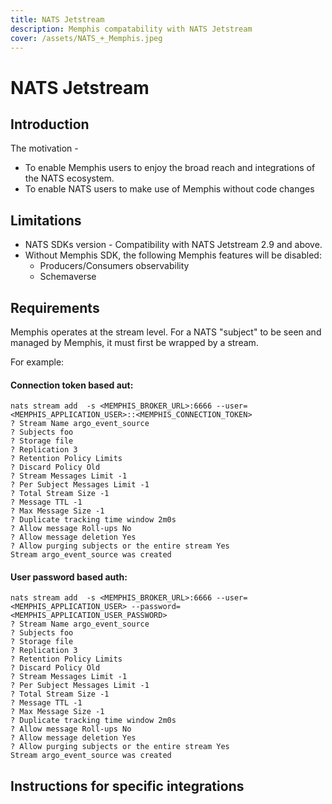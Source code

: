 ```yaml
---
title: NATS Jetstream
description: Memphis compatability with NATS Jetstream
cover: /assets/NATS_+_Memphis.jpeg
---
```


# NATS Jetstream

## Introduction

The motivation -

* To enable Memphis users to enjoy the broad reach and integrations of the NATS ecosystem.
* To enable NATS users to make use of Memphis without code changes

## Limitations

* NATS SDKs version - Compatibility with NATS Jetstream 2.9 and above.
* Without Memphis SDK, the following Memphis features will be disabled:
  * Producers/Consumers observability
  * Schemaverse

## Requirements

Memphis operates at the stream level. For a NATS "subject" to be seen and managed by Memphis, it must first be wrapped by a stream.

For example:

#### Connection token based aut:

```markup
nats stream add  -s <MEMPHIS_BROKER_URL>:6666 --user=<MEMPHIS_APPLICATION_USER>::<MEMPHIS_CONNECTION_TOKEN> 
? Stream Name argo_event_source
? Subjects foo
? Storage file
? Replication 3
? Retention Policy Limits
? Discard Policy Old
? Stream Messages Limit -1
? Per Subject Messages Limit -1
? Total Stream Size -1
? Message TTL -1
? Max Message Size -1
? Duplicate tracking time window 2m0s
? Allow message Roll-ups No
? Allow message deletion Yes
? Allow purging subjects or the entire stream Yes
Stream argo_event_source was created
```

#### User password based auth:

```
nats stream add  -s <MEMPHIS_BROKER_URL>:6666 --user=<MEMPHIS_APPLICATION_USER> --password=<MEMPHIS_APPLICATION_USER_PASSWORD>
? Stream Name argo_event_source
? Subjects foo
? Storage file
? Replication 3
? Retention Policy Limits
? Discard Policy Old
? Stream Messages Limit -1
? Per Subject Messages Limit -1
? Total Stream Size -1
? Message TTL -1
? Max Message Size -1
? Duplicate tracking time window 2m0s
? Allow message Roll-ups No
? Allow message deletion Yes
? Allow purging subjects or the entire stream Yes
Stream argo_event_source was created
```

## Instructions for specific integrations

<BigLink url="/integrations/other-platforms/argo-and-memphis" title="Argo"/>

<script setup>
import BigLink from '../../components/BigLink.vue'
</script>